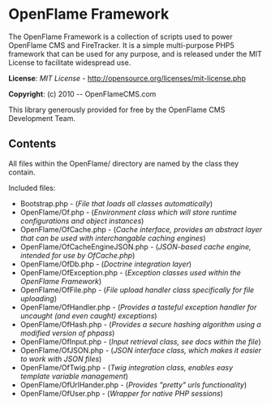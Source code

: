 # OpenFlame Framework

The OpenFlame Framework is a collection of scripts used to power OpenFlame CMS and FireTracker. It is a simple multi-purpose PHP5 framework that can be used for any purpose, and is released under the MIT License to facilitate widespread use.

**License**: *MIT License* - <http://opensource.org/licenses/mit-license.php>

**Copyright**: (c) 2010 -- OpenFlameCMS.com

This library generously provided for free by the OpenFlame CMS Development Team.

## Contents

All files within the OpenFlame/ directory are named by the class they contain.

Included files:

* Bootstrap.php - (*File that loads all classes automatically*)
* OpenFlame/Of.php - (*Environment class which will store runtime configurations and object instances*)
* OpenFlame/OfCache.php - (*Cache interface, provides an abstract layer that can be used with interchangable caching engines*)
* OpenFlame/OfCacheEngineJSON.php - (*JSON-based cache engine, intended for use by OfCache.php*)
* OpenFlame/OfDb.php - (*Doctrine integration layer*)
* OpenFlame/OfException.php - (*Exception classes used within the OpenFlame Framework*)
* OpenFlame/OfFile.php - (*File upload handler class specifically for file uploading*)
* OpenFlame/OfHandler.php - (*Provides a tasteful exception handler for uncaught (and even caught) exceptions*)
* OpenFlame/OfHash.php - (*Provides a secure hashing algorithm using a modified version of phpass*)
* OpenFlame/OfInput.php - (*Input retrieval class, see docs within the file*)
* OpenFlame/OfJSON.php - (*JSON interface class, which makes it easier to work with JSON files*)
* OpenFlame/OfTwig.php - (*Twig integration class, enables easy template variable management*)
* OpenFlame/OfUrlHander.php - (*Provides "pretty" urls functionality*)
* OpenFlame/OfUser.php - (*Wrapper for native PHP sessions*)
